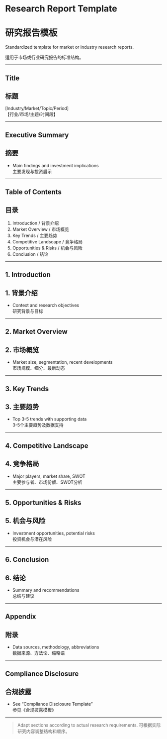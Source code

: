 # Research Report Template  
# 研究报告模板

Standardized template for market or industry research reports.

适用于市场或行业研究报告的标准结构。

---

## Title  
## 标题

[Industry/Market/Topic/Period]  
【行业/市场/主题/时间段】

---

## Executive Summary  
## 摘要

- Main findings and investment implications  
  主要发现与投资启示

---

## Table of Contents  
## 目录

1. Introduction / 背景介绍
2. Market Overview / 市场概览
3. Key Trends / 主要趋势
4. Competitive Landscape / 竞争格局
5. Opportunities & Risks / 机会与风险
6. Conclusion / 结论

---

## 1. Introduction  
## 1. 背景介绍

- Context and research objectives  
  研究背景与目标

---

## 2. Market Overview  
## 2. 市场概览

- Market size, segmentation, recent developments  
  市场规模、细分、最新动态

---

## 3. Key Trends  
## 3. 主要趋势

- Top 3-5 trends with supporting data  
  3-5个主要趋势及数据支持

---

## 4. Competitive Landscape  
## 4. 竞争格局

- Major players, market share, SWOT  
  主要参与者、市场份额、SWOT分析

---

## 5. Opportunities & Risks  
## 5. 机会与风险

- Investment opportunities, potential risks  
  投资机会与潜在风险

---

## 6. Conclusion  
## 6. 结论

- Summary and recommendations  
  总结与建议

---

## Appendix  
## 附录

- Data sources, methodology, abbreviations  
  数据来源、方法论、缩略语

---

## Compliance Disclosure  
## 合规披露

- See “Compliance Disclosure Template”  
  参见《合规披露模板》

---

> Adapt sections according to actual research requirements.
> 可根据实际研究内容调整结构和顺序。